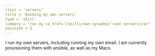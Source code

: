```yaml
---
class = 'servers'
title = 'Running my own servers'
type = 'skill'
summary = "run my <a href='/skills/own-sysadmin'>own servers</a>"
position = 3
---
```


I run my own servers, including running my own email. I am currently
provisioning them with ansible, as well as my Macs.
